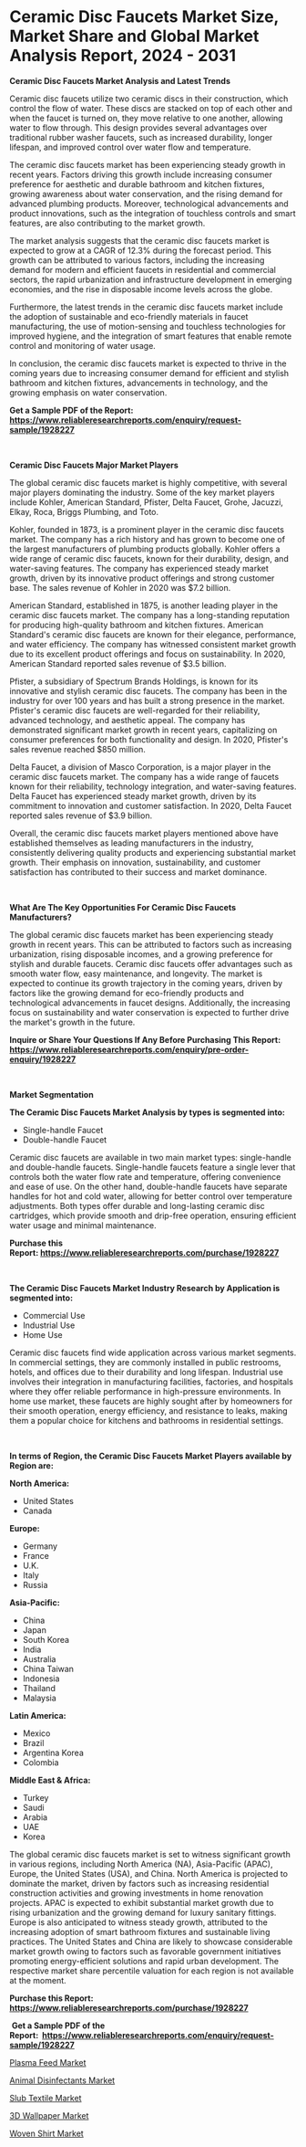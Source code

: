 <p><h1>Ceramic Disc Faucets Market Size, Market Share and Global Market Analysis Report, 2024 - 2031</h1></p><p><strong>Ceramic Disc Faucets Market Analysis and Latest Trends</strong></p>
<p><p>Ceramic disc faucets utilize two ceramic discs in their construction, which control the flow of water. These discs are stacked on top of each other and when the faucet is turned on, they move relative to one another, allowing water to flow through. This design provides several advantages over traditional rubber washer faucets, such as increased durability, longer lifespan, and improved control over water flow and temperature.</p><p>The ceramic disc faucets market has been experiencing steady growth in recent years. Factors driving this growth include increasing consumer preference for aesthetic and durable bathroom and kitchen fixtures, growing awareness about water conservation, and the rising demand for advanced plumbing products. Moreover, technological advancements and product innovations, such as the integration of touchless controls and smart features, are also contributing to the market growth.</p><p>The market analysis suggests that the ceramic disc faucets market is expected to grow at a CAGR of 12.3% during the forecast period. This growth can be attributed to various factors, including the increasing demand for modern and efficient faucets in residential and commercial sectors, the rapid urbanization and infrastructure development in emerging economies, and the rise in disposable income levels across the globe.</p><p>Furthermore, the latest trends in the ceramic disc faucets market include the adoption of sustainable and eco-friendly materials in faucet manufacturing, the use of motion-sensing and touchless technologies for improved hygiene, and the integration of smart features that enable remote control and monitoring of water usage.</p><p>In conclusion, the ceramic disc faucets market is expected to thrive in the coming years due to increasing consumer demand for efficient and stylish bathroom and kitchen fixtures, advancements in technology, and the growing emphasis on water conservation.</p></p>
<p><strong>Get a Sample PDF of the Report:&nbsp; <a href="https://www.reliableresearchreports.com/enquiry/request-sample/1928227">https://www.reliableresearchreports.com/enquiry/request-sample/1928227</a></strong></p>
<p>&nbsp;</p>
<p><strong>Ceramic Disc Faucets Major Market Players</strong></p>
<p><p>The global ceramic disc faucets market is highly competitive, with several major players dominating the industry. Some of the key market players include Kohler, American Standard, Pfister, Delta Faucet, Grohe, Jacuzzi, Elkay, Roca, Briggs Plumbing, and Toto.</p><p>Kohler, founded in 1873, is a prominent player in the ceramic disc faucets market. The company has a rich history and has grown to become one of the largest manufacturers of plumbing products globally. Kohler offers a wide range of ceramic disc faucets, known for their durability, design, and water-saving features. The company has experienced steady market growth, driven by its innovative product offerings and strong customer base. The sales revenue of Kohler in 2020 was $7.2 billion.</p><p>American Standard, established in 1875, is another leading player in the ceramic disc faucets market. The company has a long-standing reputation for producing high-quality bathroom and kitchen fixtures. American Standard's ceramic disc faucets are known for their elegance, performance, and water efficiency. The company has witnessed consistent market growth due to its excellent product offerings and focus on sustainability. In 2020, American Standard reported sales revenue of $3.5 billion.</p><p>Pfister, a subsidiary of Spectrum Brands Holdings, is known for its innovative and stylish ceramic disc faucets. The company has been in the industry for over 100 years and has built a strong presence in the market. Pfister's ceramic disc faucets are well-regarded for their reliability, advanced technology, and aesthetic appeal. The company has demonstrated significant market growth in recent years, capitalizing on consumer preferences for both functionality and design. In 2020, Pfister's sales revenue reached $850 million.</p><p>Delta Faucet, a division of Masco Corporation, is a major player in the ceramic disc faucets market. The company has a wide range of faucets known for their reliability, technology integration, and water-saving features. Delta Faucet has experienced steady market growth, driven by its commitment to innovation and customer satisfaction. In 2020, Delta Faucet reported sales revenue of $3.9 billion.</p><p>Overall, the ceramic disc faucets market players mentioned above have established themselves as leading manufacturers in the industry, consistently delivering quality products and experiencing substantial market growth. Their emphasis on innovation, sustainability, and customer satisfaction has contributed to their success and market dominance.</p></p>
<p>&nbsp;</p>
<p><strong>What Are The Key Opportunities For Ceramic Disc Faucets Manufacturers?</strong></p>
<p><p>The global ceramic disc faucets market has been experiencing steady growth in recent years. This can be attributed to factors such as increasing urbanization, rising disposable incomes, and a growing preference for stylish and durable faucets. Ceramic disc faucets offer advantages such as smooth water flow, easy maintenance, and longevity. The market is expected to continue its growth trajectory in the coming years, driven by factors like the growing demand for eco-friendly products and technological advancements in faucet designs. Additionally, the increasing focus on sustainability and water conservation is expected to further drive the market's growth in the future.</p></p>
<p><strong>Inquire or Share Your Questions If Any Before Purchasing This Report: <a href="https://www.reliableresearchreports.com/enquiry/pre-order-enquiry/1928227">https://www.reliableresearchreports.com/enquiry/pre-order-enquiry/1928227</a></strong></p>
<p>&nbsp;</p>
<p><strong>Market Segmentation</strong></p>
<p><strong>The Ceramic Disc Faucets Market Analysis by types is segmented into:</strong></p>
<p><ul><li>Single-handle Faucet</li><li>Double-handle Faucet</li></ul></p>
<p><p>Ceramic disc faucets are available in two main market types: single-handle and double-handle faucets. Single-handle faucets feature a single lever that controls both the water flow rate and temperature, offering convenience and ease of use. On the other hand, double-handle faucets have separate handles for hot and cold water, allowing for better control over temperature adjustments. Both types offer durable and long-lasting ceramic disc cartridges, which provide smooth and drip-free operation, ensuring efficient water usage and minimal maintenance.</p></p>
<p><strong>Purchase this Report:&nbsp;<a href="https://www.reliableresearchreports.com/purchase/1928227">https://www.reliableresearchreports.com/purchase/1928227</a></strong></p>
<p>&nbsp;</p>
<p><strong>The Ceramic Disc Faucets Market Industry Research by Application is segmented into:</strong></p>
<p><ul><li>Commercial Use</li><li>Industrial Use</li><li>Home Use</li></ul></p>
<p><p>Ceramic disc faucets find wide application across various market segments. In commercial settings, they are commonly installed in public restrooms, hotels, and offices due to their durability and long lifespan. Industrial use involves their integration in manufacturing facilities, factories, and hospitals where they offer reliable performance in high-pressure environments. In home use market, these faucets are highly sought after by homeowners for their smooth operation, energy efficiency, and resistance to leaks, making them a popular choice for kitchens and bathrooms in residential settings.</p></p>
<p>&nbsp;</p>
<p><strong>In terms of Region, the Ceramic Disc Faucets Market Players available by Region are:</strong></p>
<p>
    <p> <strong> North America: </strong>
        <ul>
            <li>United States</li>
            <li>Canada</li>
        </ul>
        </p> 
    <p> <strong> Europe: </strong>
        <ul>
            <li>Germany</li>
            <li>France</li>
            <li>U.K.</li>
            <li>Italy</li>
            <li>Russia</li>
        </ul>
        </p> 
    <p> <strong> Asia-Pacific: </strong>
        <ul>
            <li>China</li>
            <li>Japan</li>
            <li>South Korea</li>
            <li>India</li>
            <li>Australia</li>
            <li>China Taiwan</li>
            <li>Indonesia</li>
            <li>Thailand</li>
            <li>Malaysia</li>
        </ul>
        </p> 
    <p> <strong> Latin America: </strong>
        <ul>
            <li>Mexico</li>
            <li>Brazil</li>
            <li>Argentina Korea</li>
            <li>Colombia</li>
        </ul>
        </p> 
    <p> <strong> Middle East & Africa: </strong>
        <ul>
            <li>Turkey</li>
            <li>Saudi</li>
            <li>Arabia</li>
            <li>UAE</li>
            <li>Korea</li>
        </ul>
    </p>
    </p>
<p><p>The global ceramic disc faucets market is set to witness significant growth in various regions, including North America (NA), Asia-Pacific (APAC), Europe, the United States (USA), and China. North America is projected to dominate the market, driven by factors such as increasing residential construction activities and growing investments in home renovation projects. APAC is expected to exhibit substantial market growth due to rising urbanization and the growing demand for luxury sanitary fittings. Europe is also anticipated to witness steady growth, attributed to the increasing adoption of smart bathroom fixtures and sustainable living practices. The United States and China are likely to showcase considerable market growth owing to factors such as favorable government initiatives promoting energy-efficient solutions and rapid urban development. The respective market share percentile valuation for each region is not available at the moment.</p></p>
<p><strong>Purchase this Report: <a href="https://www.reliableresearchreports.com/purchase/1928227">https://www.reliableresearchreports.com/purchase/1928227</a></strong></p>
<p>&nbsp;<strong>Get a Sample PDF of the Report:&nbsp;&nbsp;<a href="https://www.reliableresearchreports.com/enquiry/request-sample/1928227">https://www.reliableresearchreports.com/enquiry/request-sample/1928227</a></strong></p>
<p><strong></strong></p>
<p><p><a href="https://github.com/abdelrhmankishk22/Market-Research-Report-List-2/blob/main/plasma-feed-market.md">Plasma Feed Market</a></p><p><a href="https://github.com/maliyahmorrow6654/Market-Research-Report-List-2/blob/main/animal-disinfectants-market.md">Animal Disinfectants Market</a></p><p><a href="https://github.com/marloy8/Market-Research-Report-List-2/blob/main/slub-textile-market.md">Slub Textile Market</a></p><p><a href="https://github.com/aliciawhite5576/Market-Research-Report-List-2/blob/main/3d-wallpaper-market.md">3D Wallpaper Market</a></p><p><a href="https://github.com/mahnoor2003/Market-Research-Report-List-2/blob/main/woven-shirt-market.md">Woven Shirt Market</a></p></p>